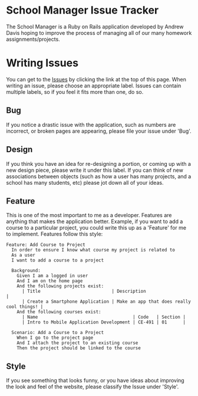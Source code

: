 # School Manager Issue Tracker

The School Manager is a Ruby on Rails application developed by Andrew Davis hoping to improve the process of managing all of our many homework assignments/projects.

# Writing Issues

You can get to the [Issues](https://github.com/ardavis/Project-Issue-Tracker/issues) by clicking the link at the top of this page. When writing an issue, please choose an appropriate label. Issues can contain multiple labels, so if you feel it fits more than one, do so.

## Bug

If you notice a drastic issue with the application, such as numbers are incorrect, or broken pages are appearing, please file your issue under 'Bug'.

## Design

If you think you have an idea for re-designing a portion, or coming up with a new design piece, please write it under this label. If you can think of new associations between objects (such as how a user has many projects, and a school has many students, etc) please jot down all of your ideas.

## Feature

This is one of the most important to me as a developer. Features are anything that makes the application better. Example, if you want to add a course to a particular project, you could write this up as a 'Feature' for me to implement. Features follow this style:

    Feature: Add Course to Project
      In order to ensure I know what course my project is related to
      As a user
      I want to add a course to a project

      Background:
        Given I am a logged in user
        And I am on the home page
        And the following projects exist:
          | Title                           | Description                               |
          | Create a Smartphone Application | Make an app that does really cool things! |
        And the following courses exist:
          | Name                                    | Code   | Section |
          | Intro to Mobile Application Development | CE-491 | 01      |

      Scenario: Add a Course to a Project
        When I go to the project page
        And I attach the project to an existing course
        Then the project should be linked to the course

## Style

If you see something that looks funny, or you have ideas about improving the look and feel of the website, please classify the Issue under 'Style'.


